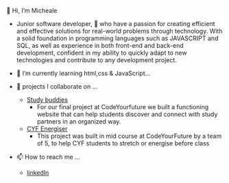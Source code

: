 👋 Hi, I’m Micheale
  - Junior software developer, 👀 who have a passion for creating efficient and effective solutions for real-world problems through technology. With a solid foundation in programming languages such as JAVASCRIPT and SQL, as well as experience in both front-end and back-end development, confident in my ability to quickly adapt to new technologies and contribute to any development project.
  
- 🌱 I’m currently learning html,css & JavaScript...

- 💞️ projects I collaborate on ...
   - [Study buddies](https://starter-kit-0qci.onrender.com/)
      - For our final project at CodeYourfuture we built a functioning website that can help students discover and connect with study partners in an organized way.
   - [CYF Energiser](cyf-energiser.netlify.app/)
      - This project was built in mid course at CodeYourFuture by a team of 5, to help CYF students to stretch or energise before class
      
- 📫 How to reach me ...
  - [linkedIn](https://www.linkedin.com/in/micheale-andemariam-826748229/)

<!---
micheale2021/micheale2021 is a ✨ special ✨ repository because its `README.md` (this file) appears on your GitHub profile.
You can click the Preview link to take a look at your changes.
--->
